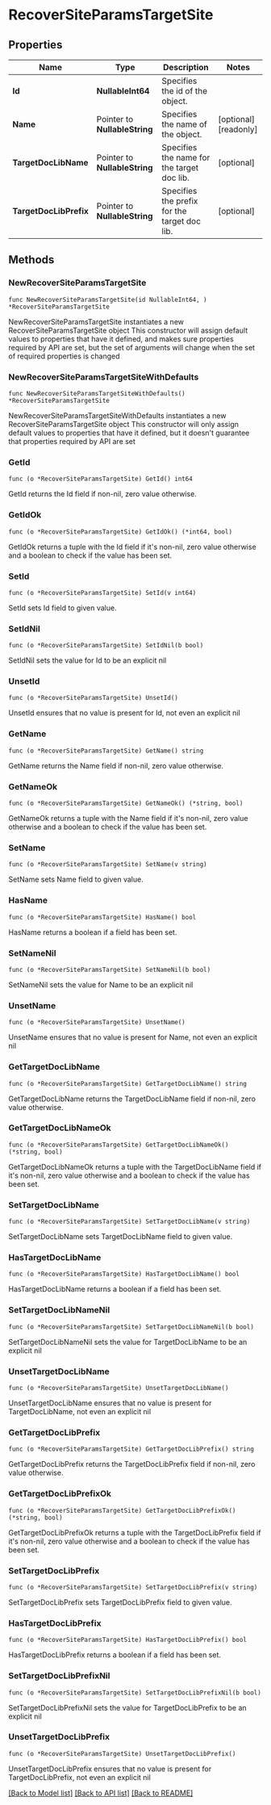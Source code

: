 # RecoverSiteParamsTargetSite

## Properties

Name | Type | Description | Notes
------------ | ------------- | ------------- | -------------
**Id** | **NullableInt64** | Specifies the id of the object. | 
**Name** | Pointer to **NullableString** | Specifies the name of the object. | [optional] [readonly] 
**TargetDocLibName** | Pointer to **NullableString** | Specifies the name for the target doc lib. | [optional] 
**TargetDocLibPrefix** | Pointer to **NullableString** | Specifies the prefix for the target doc lib. | [optional] 

## Methods

### NewRecoverSiteParamsTargetSite

`func NewRecoverSiteParamsTargetSite(id NullableInt64, ) *RecoverSiteParamsTargetSite`

NewRecoverSiteParamsTargetSite instantiates a new RecoverSiteParamsTargetSite object
This constructor will assign default values to properties that have it defined,
and makes sure properties required by API are set, but the set of arguments
will change when the set of required properties is changed

### NewRecoverSiteParamsTargetSiteWithDefaults

`func NewRecoverSiteParamsTargetSiteWithDefaults() *RecoverSiteParamsTargetSite`

NewRecoverSiteParamsTargetSiteWithDefaults instantiates a new RecoverSiteParamsTargetSite object
This constructor will only assign default values to properties that have it defined,
but it doesn't guarantee that properties required by API are set

### GetId

`func (o *RecoverSiteParamsTargetSite) GetId() int64`

GetId returns the Id field if non-nil, zero value otherwise.

### GetIdOk

`func (o *RecoverSiteParamsTargetSite) GetIdOk() (*int64, bool)`

GetIdOk returns a tuple with the Id field if it's non-nil, zero value otherwise
and a boolean to check if the value has been set.

### SetId

`func (o *RecoverSiteParamsTargetSite) SetId(v int64)`

SetId sets Id field to given value.


### SetIdNil

`func (o *RecoverSiteParamsTargetSite) SetIdNil(b bool)`

 SetIdNil sets the value for Id to be an explicit nil

### UnsetId
`func (o *RecoverSiteParamsTargetSite) UnsetId()`

UnsetId ensures that no value is present for Id, not even an explicit nil
### GetName

`func (o *RecoverSiteParamsTargetSite) GetName() string`

GetName returns the Name field if non-nil, zero value otherwise.

### GetNameOk

`func (o *RecoverSiteParamsTargetSite) GetNameOk() (*string, bool)`

GetNameOk returns a tuple with the Name field if it's non-nil, zero value otherwise
and a boolean to check if the value has been set.

### SetName

`func (o *RecoverSiteParamsTargetSite) SetName(v string)`

SetName sets Name field to given value.

### HasName

`func (o *RecoverSiteParamsTargetSite) HasName() bool`

HasName returns a boolean if a field has been set.

### SetNameNil

`func (o *RecoverSiteParamsTargetSite) SetNameNil(b bool)`

 SetNameNil sets the value for Name to be an explicit nil

### UnsetName
`func (o *RecoverSiteParamsTargetSite) UnsetName()`

UnsetName ensures that no value is present for Name, not even an explicit nil
### GetTargetDocLibName

`func (o *RecoverSiteParamsTargetSite) GetTargetDocLibName() string`

GetTargetDocLibName returns the TargetDocLibName field if non-nil, zero value otherwise.

### GetTargetDocLibNameOk

`func (o *RecoverSiteParamsTargetSite) GetTargetDocLibNameOk() (*string, bool)`

GetTargetDocLibNameOk returns a tuple with the TargetDocLibName field if it's non-nil, zero value otherwise
and a boolean to check if the value has been set.

### SetTargetDocLibName

`func (o *RecoverSiteParamsTargetSite) SetTargetDocLibName(v string)`

SetTargetDocLibName sets TargetDocLibName field to given value.

### HasTargetDocLibName

`func (o *RecoverSiteParamsTargetSite) HasTargetDocLibName() bool`

HasTargetDocLibName returns a boolean if a field has been set.

### SetTargetDocLibNameNil

`func (o *RecoverSiteParamsTargetSite) SetTargetDocLibNameNil(b bool)`

 SetTargetDocLibNameNil sets the value for TargetDocLibName to be an explicit nil

### UnsetTargetDocLibName
`func (o *RecoverSiteParamsTargetSite) UnsetTargetDocLibName()`

UnsetTargetDocLibName ensures that no value is present for TargetDocLibName, not even an explicit nil
### GetTargetDocLibPrefix

`func (o *RecoverSiteParamsTargetSite) GetTargetDocLibPrefix() string`

GetTargetDocLibPrefix returns the TargetDocLibPrefix field if non-nil, zero value otherwise.

### GetTargetDocLibPrefixOk

`func (o *RecoverSiteParamsTargetSite) GetTargetDocLibPrefixOk() (*string, bool)`

GetTargetDocLibPrefixOk returns a tuple with the TargetDocLibPrefix field if it's non-nil, zero value otherwise
and a boolean to check if the value has been set.

### SetTargetDocLibPrefix

`func (o *RecoverSiteParamsTargetSite) SetTargetDocLibPrefix(v string)`

SetTargetDocLibPrefix sets TargetDocLibPrefix field to given value.

### HasTargetDocLibPrefix

`func (o *RecoverSiteParamsTargetSite) HasTargetDocLibPrefix() bool`

HasTargetDocLibPrefix returns a boolean if a field has been set.

### SetTargetDocLibPrefixNil

`func (o *RecoverSiteParamsTargetSite) SetTargetDocLibPrefixNil(b bool)`

 SetTargetDocLibPrefixNil sets the value for TargetDocLibPrefix to be an explicit nil

### UnsetTargetDocLibPrefix
`func (o *RecoverSiteParamsTargetSite) UnsetTargetDocLibPrefix()`

UnsetTargetDocLibPrefix ensures that no value is present for TargetDocLibPrefix, not even an explicit nil

[[Back to Model list]](../README.md#documentation-for-models) [[Back to API list]](../README.md#documentation-for-api-endpoints) [[Back to README]](../README.md)



